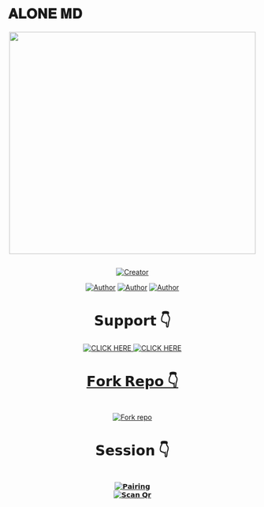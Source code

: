 # 𝐀𝐋𝐎𝐍𝐄 𝐌𝐃


<div class = "repo" align = "center">
 
<a href = "#">
<img src = "https://i.imgur.com/gM4QJqY.jpeg"  width="500" height="450">
</img>
 <p align="center">
  <a href="#"><img src="http://readme-typing-svg.herokuapp.com?color=ff00ab&center=true&vCenter=true&multiline=false&lines=ALONE+MD+WHATSAPP+BOT" alt="">
</p>
    <p align="center">
<a href="#"><img title="Creator" src="https://img.shields.io/badge/Creator-Hammy-blue.svg?style=for-the-badge&logo=github"></a>

<p align="center">
<a href="https://github.com/hammytec"><img title="Author" src="https://img.shields.io/badge/hammytec-black?style=for-the-badge&logo=Github"></a> <a href="https://whatsapp.com/channel/0029Vagq4pN9hXEy6SpCDi0X"><img title="Author" src="https://img.shields.io/badge/CHANNEL-black?style=for-the-badge&logo=whatsapp"></a> <a href="https://wa.me/254737991043"><img title="Author" src="https://img.shields.io/badge/CHAT US-black?style=for-the-badge&logo=whatsapp"></a>
<p/>

  
 # 𝗦𝘂𝗽𝗽𝗼𝗿𝘁 👇


     
   <a href="https://chat.whatsapp.com/CJ19SPCM1F77r2i7B94ABK" target="_blank">
    <img alt="CLICK HERE" src="https://img.shields.io/badge/ JOIN OUR WHATSAPP GROUP  -25D366?style=for-the-badge&logo=whatsapp&logoColor=black" />
    
    
   <a href="https://whatsapp.com/channel/0029Vagq4pN9hXEy6SpCDi0X" target="_blank">
    <img alt="CLICK HERE" src="https://img.shields.io/badge/ JOIN OUR WHATSAPP CHANNEL  -25D366?style=for-the-badge&logo=whatsapp&logoColor=black" />
    

  
# 𝗙𝗼𝗿𝗸 𝗥𝗲𝗽𝗼 👇
    
   <br>
<a href='https://github.com/Hammytec/Alone-md/fork' target="_blank"><img alt='Fork repo' src='https://img.shields.io/badge/Fork Repo-100000?style=for-the-badge&logo=scan&logoColor=white&labelColor=red&color=blue'/></a>



# 𝗦𝗲𝘀𝘀𝗶𝗼𝗻 👇
    
   <br>
<a href='https://alone-sessions.onrender.com' target="_blank"><img alt='𝗣𝗮𝗶𝗿𝗶𝗻𝗴' src='https://img.shields.io/badge/𝗣𝗮𝗶𝗿𝗶𝗻𝗴-100000?style=for-the-badge&logo=scan&logoColor=white&labelColor=purple&color=purple'/></a>

   <br>
<a href='https://alone-sessions.onrender.com' target="_blank"><img alt='𝗦𝗰𝗮𝗻 𝗤𝗿' src='https://img.shields.io/badge/𝗦𝗰𝗮𝗻 𝗤𝗿-100000?style=for-the-badge&logo=scan&logoColor=white&labelColor=purple&color=red'/></a>

